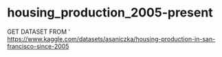 # housing_production_2005-present
GET DATASET FROM '
https://www.kaggle.com/datasets/asaniczka/housing-production-in-san-francisco-since-2005 

